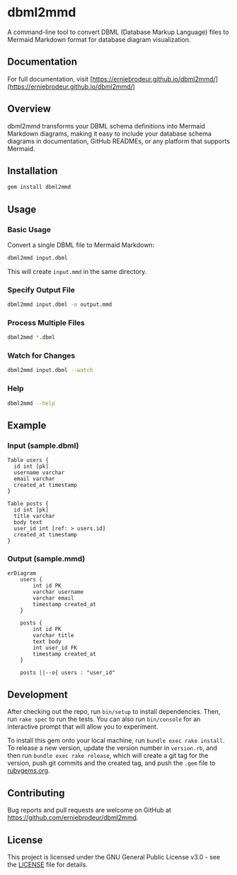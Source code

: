 # dbml2mmd

A command-line tool to convert DBML (Database Markup Language) files to Mermaid Markdown format for database diagram visualization.

## Documentation

For full documentation, visit [https://erniebrodeur.github.io/dbml2mmd/](https://erniebrodeur.github.io/dbml2mmd/)

## Overview

dbml2mmd transforms your DBML schema definitions into Mermaid Markdown diagrams, making it easy to include your database schema diagrams in documentation, GitHub READMEs, or any platform that supports Mermaid.

## Installation

```bash
gem install dbml2mmd
```

## Usage

### Basic Usage

Convert a single DBML file to Mermaid Markdown:

```bash
dbml2mmd input.dbml
```

This will create `input.mmd` in the same directory.

### Specify Output File

```bash
dbml2mmd input.dbml -o output.mmd
```

### Process Multiple Files

```bash
dbml2mmd *.dbml
```

### Watch for Changes

```bash
dbml2mmd input.dbml --watch
```

### Help

```bash
dbml2mmd --help
```

## Example

### Input (sample.dbml)

```dbml
Table users {
  id int [pk]
  username varchar
  email varchar
  created_at timestamp
}

Table posts {
  id int [pk]
  title varchar
  body text
  user_id int [ref: > users.id]
  created_at timestamp
}
```

### Output (sample.mmd)

```
erDiagram
    users {
        int id PK
        varchar username
        varchar email
        timestamp created_at
    }
    
    posts {
        int id PK
        varchar title
        text body
        int user_id FK
        timestamp created_at
    }
    
    posts ||--o{ users : "user_id"
```

## Development

After checking out the repo, run `bin/setup` to install dependencies. Then, run `rake spec` to run the tests. You can also run `bin/console` for an interactive prompt that will allow you to experiment.

To install this gem onto your local machine, run `bundle exec rake install`. To release a new version, update the version number in `version.rb`, and then run `bundle exec rake release`, which will create a git tag for the version, push git commits and the created tag, and push the `.gem` file to [rubygems.org](https://rubygems.org).

## Contributing

Bug reports and pull requests are welcome on GitHub at <https://github.com/erniebrodeur/dbml2mmd>.

## License

This project is licensed under the GNU General Public License v3.0 - see the [LICENSE](LICENSE) file for details.
